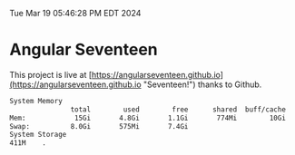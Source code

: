 Tue Mar 19 05:46:28 PM EDT 2024

# Angular Seventeen


This project is live at [https://angularseventeen.github.io](https://angularseventeen.github.io "Seventeen!") thanks to Github.

```bash
System Memory
               total        used        free      shared  buff/cache   available
Mem:            15Gi       4.8Gi       1.1Gi       774Mi        10Gi        10Gi
Swap:          8.0Gi       575Mi       7.4Gi
System Storage
411M	.
```
